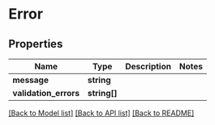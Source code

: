# Error

## Properties
Name | Type | Description | Notes
------------ | ------------- | ------------- | -------------
**message** | **string** |  | 
**validation_errors** | **string[]** |  | 

[[Back to Model list]](../../README.md#documentation-for-models) [[Back to API list]](../../README.md#documentation-for-api-endpoints) [[Back to README]](../../README.md)

